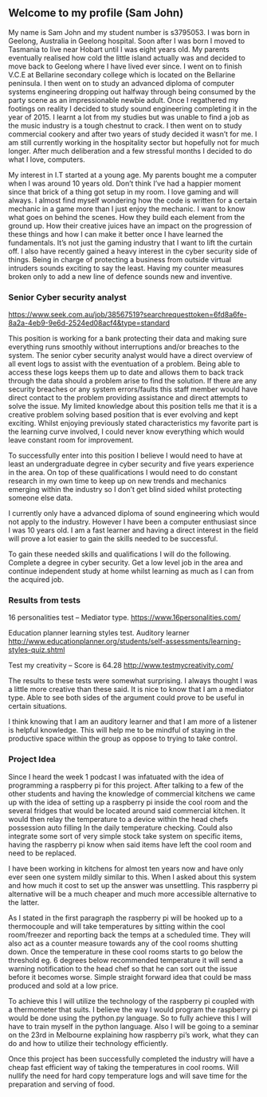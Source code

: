 ## Welcome to my profile (Sam John)

My name is Sam John and my student number is s3795053. I was born in Geelong, Australia in Geelong hospital. Soon after I was born I
moved to Tasmania to live near Hobart until I was eight years old. My parents eventually realised how cold the little island actually
was and decided to move back to Geelong where I have lived ever since. I went on to finish V.C.E at Bellarine secondary college which is
located on the Bellarine peninsula. I then went on to study an advanced diploma of computer systems engineering dropping out halfway
through being consumed by the party scene as an impressionable newbie adult. Once I regathered my footings on reality I decided to study
sound engineering completing it in the year of 2015. I learnt a lot from my studies but was unable to find a job as the music industry
is a tough chestnut to crack. I then went on to study commercial cookery and after two years of study decided it wasn’t for me. I am
still currently working in the hospitality sector but hopefully not for much longer. After much deliberation and a few stressful months
I decided to do what I love, computers.
 
My interest in I.T started at a young age. My parents bought me a computer when I was around 10 years old. Don’t think I’ve had a
happier moment since that brick of a thing got setup in my room. I love gaming and will always. I almost find myself wondering how the
code is written for a certain mechanic in a game more than I just enjoy the mechanic. I want to know what goes on behind the scenes. How
they build each element from the ground up. How their creative juices have an impact on the progression of these things and how I can
make it better once I have learned the fundamentals. It’s not just the gaming industry that I want to lift the curtain off. I also have
recently gained a heavy interest in the cyber security side of things. Being in charge of protecting a business from outside virtual
intruders sounds exciting to say the least. Having my counter measures broken only to add a new line of defence sounds new and
inventive. 


### Senior Cyber security analyst

https://www.seek.com.au/job/38567519?searchrequesttoken=6fd8a6fe-8a2a-4eb9-9e6d-2524ed08acf4&type=standard

This position is working for a bank protecting their data and making sure everything runs smoothly without interruptions and/or breaches to the system. The senior cyber security analyst would have a direct overview of all event logs to assist with the eventuation of a problem. Being able to access these logs keeps them up to date and allows them to back track through the data should a problem arise to find the solution. If there are any security breaches or any system errors/faults this staff member would have direct contact to the problem providing assistance and direct attempts to solve the issue. My limited knowledge about this position tells me that it is a creative problem solving based position that is ever evolving and kept exciting. Whilst enjoying previously stated characteristics my favorite part is the learning curve involved, I could never know everything which would leave constant room for improvement.

To successfully enter into this position I believe I would need to have at least an undergraduate degree in cyber security and five years experience in the area. On top of these qualifications I would need to do constant research in my own time to keep up on new trends and mechanics emerging within the industry so I don’t get blind sided whilst protecting someone else data.

I currently only have a advanced diploma of sound engineering which would not apply to the industry. However I have been a computer enthusiast since I was 10 years old. I am a fast learner and having a direct interest in the field will prove a lot easier to gain the skills needed to be successful.

To gain these needed skills and qualifications I will do the following. Complete a degree in cyber security. Get a low level job in the area and continue independent study at home whilst learning as much as I can from the acquired job.
### Results from tests
 
16 personalities test – Mediator type. 
https://www.16personalities.com/

Education planner learning styles test. Auditory learner 
http://www.educationplanner.org/students/self-assessments/learning-styles-quiz.shtml

Test my creativity – Score is 64.28
http://www.testmycreativity.com/


The results to these tests were somewhat surprising. I always thought I was a little more creative than these said. It is nice to know that I am a mediator type. Able to see both sides of the argument could prove to be useful in certain situations.

I think knowing that I am an auditory learner and that I am more of a listener is helpful knowledge. This will help me to be mindful of staying in the productive space within the group as oppose to trying to take control. 

### Project Idea
Since I heard the week 1 podcast I was infatuated with the idea of programming a raspberry pi for this project. After talking to a few of the other students and having the knowledge of commercial kitchens we came up with the idea of setting up a raspberry pi inside the cool room and the several fridges that would be located around said commercial kitchen. It would then relay the temperature to a device within the head chefs possession auto filling In the daily temperature checking. Could also integrate some sort of very simple stock take system on specific items, having the raspberry pi know when said items have left the cool room and need to be replaced.

I have been working in kitchens for almost ten years now and have only ever seen one system mildly similar to this. When I asked about this system and how much it cost to set up the answer was unsettling. This raspberry pi alternative will be a much cheaper and much more accessible alternative to the latter.

As I stated in the first paragraph the raspberry pi will be hooked up to a thermocouple and will take temperatures by sitting within the cool room/freezer and reporting back the temps at a scheduled time. They will also act as a counter measure towards any of the cool rooms shutting down. Once the temperature in these cool rooms starts to go below the threshold eg. 6 degrees below recommended temperature it will send a warning notification to the head chef so that he can sort out the issue before it becomes worse. Simple straight forward idea that could be mass produced and sold at a low price. 

To achieve this I will utilize the technology of the raspberry pi coupled with a thermometer that suits. I believe the way I would program the raspberry pi would be done using the python.py language. So to fully achieve this I will have to train myself in the python language. Also I will be going to a seminar on the 23rd in Melbourne explaining how raspberry pi’s work, what they can do and how to utilize their technology efficiently. 

Once this project has been successfully completed the industry will have a cheap fast efficient way of taking the temperatures in cool rooms. Will nullify the need for hard copy temperature logs and will save time for the preparation and serving of food.
